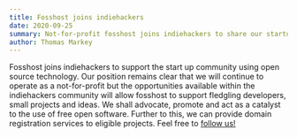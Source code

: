 ```yaml
---
title: Fosshost joins indiehackers
date: 2020-09-25
summary: Not-for-profit fosshost joins indiehackers to share our startup journey since we began April 2020
author: Thomas Markey
---
```


Fosshost joins indiehackers to support the start up community using open source technology.  Our position remains clear that we will continue to operate as a not-for-profit but the opportunities available within the indiehackers community will allow fosshost to support fledgling developers, small projects and ideas.  We shall advocate, promote and act as a catalyst to the use of free open software. Further to this, we can provide domain registration services to eligible projects.  Feel free to [follow us!](https://www.indiehackers.com/product/fosshost)
